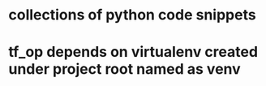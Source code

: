 # collections of python code snippets


# tf_op depends on virtualenv created under project root named as venv